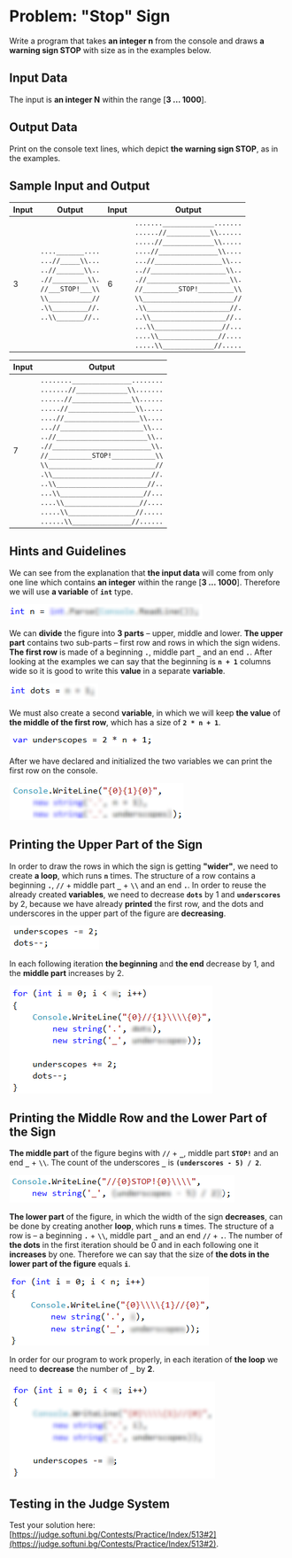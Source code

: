 # Problem: "Stop" Sign

Write a program that takes **an integer n** from the console and draws **a warning sign STOP** with size as in the examples below.

## Input Data

The input is **an integer N** within the range [**3 … 1000**].

## Output Data

Print on the console text lines, which depict **the warning sign STOP**, as in the examples.

## Sample Input and Output

| Input | Output | Input | Output |
|----|----|----|----|
|3|<code>....\_\_\_\_\_\_\_....</code><br><code>...//\_\_\_\_\_\\\\...</code><br><code>..//\_\_\_\_\_\_\_\\\\..</code><br><code>.//\_\_\_\_\_\_\_\_\_\\\\.</code><br><code>//\_\_\_STOP!\_\_\_\\\\</code><br><code>\\\\\_\_\_\_\_\_\_\_\_\_\_//</code><br><code>.\\\\\_\_\_\_\_\_\_\_\_//.</code><br><code>..\\\\\_\_\_\_\_\_\_//..</code><br>|6|<code>.......\_\_\_\_\_\_\_\_\_\_\_\_\_.......</code><br><code>......//\_\_\_\_\_\_\_\_\_\_\_\\\\......</code><br><code>.....//\_\_\_\_\_\_\_\_\_\_\_\_\_\\\\.....</code><br><code>....//\_\_\_\_\_\_\_\_\_\_\_\_\_\_\_\\\\....</code><br><code>...//\_\_\_\_\_\_\_\_\_\_\_\_\_\_\_\_\_\\\\...</code><br><code>..//\_\_\_\_\_\_\_\_\_\_\_\_\_\_\_\_\_\_\_\\\\..</code><br><code>.//\_\_\_\_\_\_\_\_\_\_\_\_\_\_\_\_\_\_\_\_\_\\\\.</code><br><code>//\_\_\_\_\_\_\_\_\_STOP!\_\_\_\_\_\_\_\_\_\\\\</code><br><code>\\\\\_\_\_\_\_\_\_\_\_\_\_\_\_\_\_\_\_\_\_\_\_\_\_//</code><br><code>.\\\\\_\_\_\_\_\_\_\_\_\_\_\_\_\_\_\_\_\_\_\_\_//.</code><br><code>..\\\\\_\_\_\_\_\_\_\_\_\_\_\_\_\_\_\_\_\_\_//..</code><br><code>...\\\\\_\_\_\_\_\_\_\_\_\_\_\_\_\_\_\_\_//...</code><br><code>....\\\\\_\_\_\_\_\_\_\_\_\_\_\_\_\_\_//....</code><br><code>.....\\\\_\_\_\_\_\_\_\_\_\_\_\_\_//.....</code><br>|

| Input | Output |
| --- | --- |
|7|<code>........\_\_\_\_\_\_\_\_\_\_\_\_\_\_\_........</code><br><code>.......//\_\_\_\_\_\_\_\_\_\_\_\_\_\\\\.......</code><br><code>......//\_\_\_\_\_\_\_\_\_\_\_\_\_\_\_\\\\......</code><br><code>.....//\_\_\_\_\_\_\_\_\_\_\_\_\_\_\_\_\_\\\\.....</code><br><code>....//\_\_\_\_\_\_\_\_\_\_\_\_\_\_\_\_\_\_\_\\\\....</code><br><code>...//\_\_\_\_\_\_\_\_\_\_\_\_\_\_\_\_\_\_\_\_\_\\\\...</code><br><code>..//\_\_\_\_\_\_\_\_\_\_\_\_\_\_\_\_\_\_\_\_\_\_\_\\\\..</code><br><code>.//\_\_\_\_\_\_\_\_\_\_\_\_\_\_\_\_\_\_\_\_\_\_\_\_\_\\\\.</code><br><code>//\_\_\_\_\_\_\_\_\_\_\_STOP!\_\_\_\_\_\_\_\_\_\_\_\\\\</code><br><code>\\\\\_\_\_\_\_\_\_\_\_\_\_\_\_\_\_\_\_\_\_\_\_\_\_\_\_\_\_//</code><br><code>.\\\\\_\_\_\_\_\_\_\_\_\_\_\_\_\_\_\_\_\_\_\_\_\_\_\_\_//.</code><br><code>..\\\\\_\_\_\_\_\_\_\_\_\_\_\_\_\_\_\_\_\_\_\_\_\_\_//..</code><br><code>...\\\\\_\_\_\_\_\_\_\_\_\_\_\_\_\_\_\_\_\_\_\_\_//...</code><br><code>....\\\\\_\_\_\_\_\_\_\_\_\_\_\_\_\_\_\_\_\_\_//....</code><br><code>.....\\\\\_\_\_\_\_\_\_\_\_\_\_\_\_\_\_\_\_//.....</code><br><code>......\\\\\_\_\_\_\_\_\_\_\_\_\_\_\_\_\_//......</code><br>|

## Hints and Guidelines

We can see from the explanation that **the input data** will come from only one line which contains **an integer** within the range [**3 … 1000**]. Therefore we will use **a variable** of **`int`** type.

![](/assets/chapter-6-2-images/03.Stop-01.png)

We can **divide** the figure into **3 parts** – upper, middle and lower. **The upper part** contains two sub-parts – first row and rows in which the sign widens. **The first row** is made of a beginning **`.`**, middle part **`_`** and an end **`.`**. After looking at the examples we can say that the beginning is **`n + 1`** columns wide so it is good to write this **value** in a separate **variable**.

![](/assets/chapter-6-2-images/03.Stop-02.png)
		
We must also create a second **variable**, in which we will keep **the value** of **the middle of the first row**, which has a size of **`2 * n + 1`**.

![](/assets/chapter-6-2-images/03.Stop-03.png)
		
After we have declared and initialized the two variables we can print the first row on the console.

![](/assets/chapter-6-2-images/03.Stop-04.png)

## Printing the Upper Part of the Sign

In order to draw the rows in which the sign is getting **"wider"**, we need to create **a loop**, which runs **`n`** times. The structure of a row contains a beginning **`.`**, **`//`** + middle part **`_`** + **`\\`** and an end **`.`**. In order to reuse the already created **variables**, we need to decrease **`dots`** by 1 and **`underscores`** by 2, because we have already **printed** the first row, and the dots and underscores in the upper part of the figure are **decreasing**. 

![](/assets/chapter-6-2-images/03.Stop-05.png)
		
In each following iteration **the beginning** and **the end** decrease by 1, and the **middle part** increases by 2.

![](/assets/chapter-6-2-images/03.Stop-06.png)

## Printing the Middle Row and the Lower Part of the Sign

**The middle part** of the figure begins with **`//`** + **`_`**, middle part **`STOP!`** and an end **`_`** + **`\\`**. The count of the underscores **`_`** is **`(underscores - 5) / 2`**.

![](/assets/chapter-6-2-images/03.Stop-07.png)
		
**The lower part** of the figure, in which the width of the sign **decreases**, can be done by creating another **loop**, which runs **`n`** times. The structure of a row is – a beginning **`.`** + **`\\`**, middle part **`_`** and an end **`//`** + **`.`**. The number of **the dots** in the first iteration should be 0 and in each following one it **increases** by one. Therefore we can say that the size of **the dots in the lower part of the figure** equals **`i`**.

![](/assets/chapter-6-2-images/03.Stop-08.png)
		
In order for our program to work properly, in each iteration of **the loop** we need to **decrease** the number of **`_`** by **2**.

![](/assets/chapter-6-2-images/03.Stop-09.png)

## Testing in the Judge System

Test your solution here: [https://judge.softuni.bg/Contests/Practice/Index/513#2](https://judge.softuni.bg/Contests/Practice/Index/513#2).
